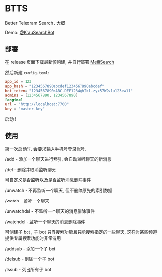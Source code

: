 # BTTS

Better Telegram Search , 大概

Demo: [@KrauSearchBot](https://t.me/krausearchbot)

## 部署

在 release 页面下载最新预购建, 并自行部署 [MeiliSearch](https://www.meilisearch.com/docs/home)

然后新建 `config.toml`:

```toml
app_id = 123
app_hash = "1234567890abcdef1234567890abcdef"
bot_token= "1234567890:ABC-DEF1234ghIkl-zyx57W2v1u123ew11"
admins = [1234567890, 1234567890]
[engine]
url = "http://localhost:7700"
key = "master-key"
```

启动 !

## 使用

第一次启动时, 会要求输入手机号登录账号.

/add - 添加一个聊天进行索引, 会自动监听聊天的新消息

/del - 删除并取消监听聊天

可自定义是否监听以及是否监听消息删除事件

/unwatch - 不再监听一个聊天, 但不删除原先的索引数据

/watch - 监听一个聊天

/unwatchdel - 不监听一个聊天的消息删除事件

/watchdel - 监听一个聊天的消息删除事件

可创建子 bot , 子 bot 只有搜索功能且只能搜索指定的一些聊天, 这在为某些频道提供专属搜索功能时非常有用

/addsub - 添加一个子 bot

/delsub - 删除一个子 bot

/lssub - 列出所有子 bot
